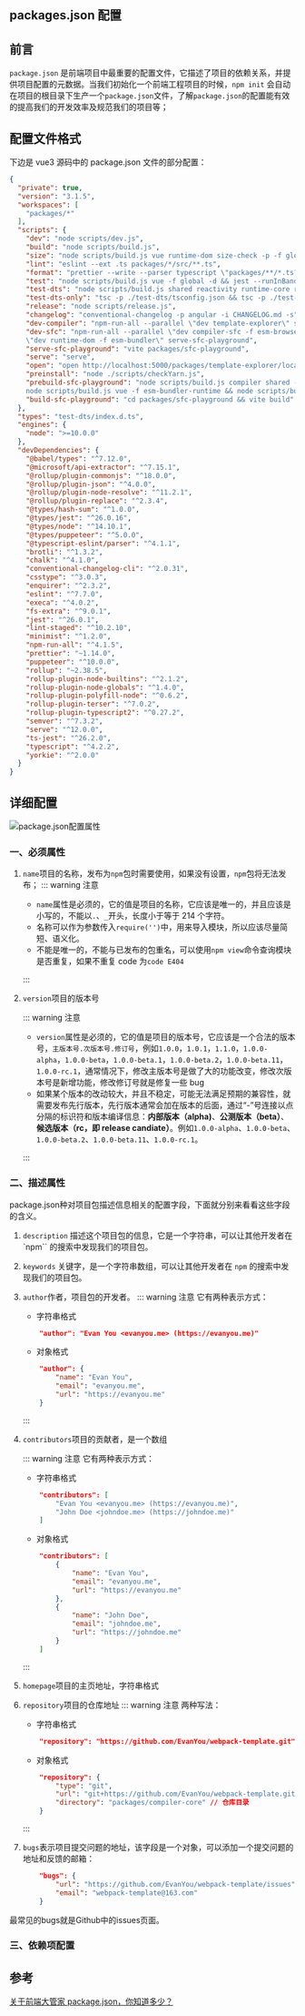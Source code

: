 ## packages.json 配置

## 前言

`package.json` 是前端项目中最重要的配置文件，它描述了项目的依赖关系，并提供项目配置的元数据。当我们初始化一个前端工程项目的时候，`npm init` 会自动在项目的根目录下生产一个`package.json`文件，了解`package.json`的配置能有效的提高我们的开发效率及规范我们的项目等；

## 配置文件格式

下边是 vue3 源码中的 package.json 文件的部分配置：

```json
{
  "private": true,
  "version": "3.1.5",
  "workspaces": [
    "packages/*"
  ],
  "scripts": {
    "dev": "node scripts/dev.js",
    "build": "node scripts/build.js",
    "size": "node scripts/build.js vue runtime-dom size-check -p -f global",
    "lint": "eslint --ext .ts packages/*/src/**.ts",
    "format": "prettier --write --parser typescript \"packages/**/*.ts?(x)\"",
    "test": "node scripts/build.js vue -f global -d && jest --runInBand",
    "test-dts": "node scripts/build.js shared reactivity runtime-core runtime-dom -dt -f esm-bundler && yarn test-dts-only",
    "test-dts-only": "tsc -p ./test-dts/tsconfig.json && tsc -p ./test-dts/tsconfig.build.json",
    "release": "node scripts/release.js",
    "changelog": "conventional-changelog -p angular -i CHANGELOG.md -s",
    "dev-compiler": "npm-run-all --parallel \"dev template-explorer\" serve",
    "dev-sfc": "npm-run-all --parallel \"dev compiler-sfc -f esm-browser\" \"dev runtime-core -f esm-bundler\"
    \"dev runtime-dom -f esm-bundler\" serve-sfc-playground",
    "serve-sfc-playground": "vite packages/sfc-playground",
    "serve": "serve",
    "open": "open http://localhost:5000/packages/template-explorer/local.html",
    "preinstall": "node ./scripts/checkYarn.js",
    "prebuild-sfc-playground": "node scripts/build.js compiler shared -af cjs && node scripts/build.js runtime reactivity shared -af esm-bundler &&
    node scripts/build.js vue -f esm-bundler-runtime && node scripts/build.js vue -f esm-browser-runtime && node scripts/build.js compiler-sfc -f esm-browser",
    "build-sfc-playground": "cd packages/sfc-playground && vite build"
  },
  "types": "test-dts/index.d.ts",
  "engines": {
    "node": ">=10.0.0"
  },
  "devDependencies": {
    "@babel/types": "^7.12.0",
    "@microsoft/api-extractor": "^7.15.1",
    "@rollup/plugin-commonjs": "^18.0.0",
    "@rollup/plugin-json": "^4.0.0",
    "@rollup/plugin-node-resolve": "^11.2.1",
    "@rollup/plugin-replace": "^2.3.4",
    "@types/hash-sum": "^1.0.0",
    "@types/jest": "^26.0.16",
    "@types/node": "^14.10.1",
    "@types/puppeteer": "^5.0.0",
    "@typescript-eslint/parser": "^4.1.1",
    "brotli": "^1.3.2",
    "chalk": "^4.1.0",
    "conventional-changelog-cli": "^2.0.31",
    "csstype": "^3.0.3",
    "enquirer": "^2.3.2",
    "eslint": "^7.7.0",
    "execa": "^4.0.2",
    "fs-extra": "^9.0.1",
    "jest": "^26.0.1",
    "lint-staged": "^10.2.10",
    "minimist": "^1.2.0",
    "npm-run-all": "^4.1.5",
    "prettier": "~1.14.0",
    "puppeteer": "^10.0.0",
    "rollup": "~2.38.5",
    "rollup-plugin-node-builtins": "^2.1.2",
    "rollup-plugin-node-globals": "^1.4.0",
    "rollup-plugin-polyfill-node": "^0.6.2",
    "rollup-plugin-terser": "^7.0.2",
    "rollup-plugin-typescript2": "^0.27.2",
    "semver": "^7.3.2",
    "serve": "^12.0.0",
    "ts-jest": "^26.2.0",
    "typescript": "^4.2.2",
    "yorkie": "^2.0.0"
  }
}
```

## 详细配置

![package.json配置属性](/packages/package-property.png)

### 一、必须属性

1. `name`项目的名称，发布为`npm`包时需要使用，如果没有设置，`npm`包将无法发布；
    ::: warning 注意

    - `name`属性是必须的，它的值是项目的名称，它应该是唯一的，并且应该是小写的，不能以`.`、`_`开头，长度小于等于 214 个字符。
    - 名称可以作为参数传入`require('')`中，用来导入模块，所以应该尽量简短、语义化。
    - 不能是唯一的，不能与已发布的包重名，可以使用`npm view`命令查询模块是否重复，如果不重复 code 为`code E404`

    :::

2. `version`项目的版本号

    ::: warning 注意
    - `version`属性是必须的，它的值是项目的版本号，它应该是一个合法的版本号，`主版本号.次版本号.修订号`，例如`1.0.0`，`1.0.1`，`1.1.0`，`1.0.0-alpha`，`1.0.0-beta`，`1.0.0-beta.1`，`1.0.0-beta.2`，`1.0.0-beta.11`，`1.0.0-rc.1`，通常情况下，修改主版本号是做了大的功能改变，修改次版本号是新增功能，修改修订号就是修复一些 bug
    - 如果某个版本的改动较大，并且不稳定，可能无法满足预期的兼容性，就需要发布先行版本，先行版本通常会加在版本的后面，通过“-”号连接以点分隔的标识符和版本编译信息：**内部版本（alpha)**、**公测版本（beta）**、**候选版本（rc，即 release candiate）**。例如`1.0.0-alpha`、`1.0.0-beta`、`1.0.0-beta.2`、`1.0.0-beta.11`、`1.0.0-rc.1`。
    
    :::


### 二、描述属性

package.json种对项目包描述信息相关的配置字段，下面就分别来看看这些字段的含义。

1. `description` 描述这个项目包的信息，它是一个字符串，可以让其他开发者在 `npm`` 的搜索中发现我们的项目包。
2. `keywords` 关键字，是一个字符串数组，可以让其他开发者在 `npm` 的搜索中发现我们的项目包。
3. `author`作者，项目包的开发者。
   ::: warning 注意
    它有两种表示方式：
    - 字符串格式

    ```json
        "author": "Evan You <evanyou.me> (https://evanyou.me)"
    ```

    - 对象格式

    ```json
        "author": {
            "name": "Evan You",
            "email": "evanyou.me",
            "url": "https://evanyou.me"
        }
    ```
    :::

3. `contributors`项目的贡献者，是一个数组           

    ::: warning 注意
    它有两种表示方式：
    - 字符串格式

    ```json
        "contributors": [
            "Evan You <evanyou.me> (https://evanyou.me)",
            "John Doe <johndoe.me> (https://johndoe.me)"
        ]
    ```

    - 对象格式

    ```json
        "contributors": [
            {
                "name": "Evan You",
                "email": "evanyou.me",
                "url": "https://evanyou.me"
            },
            {
                "name": "John Doe",
                "email": "johndoe.me",
                "url": "https://johndoe.me"
            }
        ]
    ```
    :::

5. `homepage`项目的主页地址，字符串格式
6. `repository`项目的仓库地址
    ::: warning 注意
    两种写法：
    - 字符串格式

    ```json
        "repository": "https://github.com/EvanYou/webpack-template.git"
    ```

    - 对象格式

    ```json
        "repository": {
            "type": "git",
            "url": "git+https://github.com/EvanYou/webpack-template.git",
            "directory": "packages/compiler-core" // 仓库目录
        }
    ```
    :::

7. `bugs`表示项目提交问题的地址，该字段是一个对象，可以添加一个提交问题的地址和反馈的邮箱：

    ```json
        "bugs": {
            "url": "https://github.com/EvanYou/webpack-template/issues",
            "email": "webpack-template@163.com"
        }
    ```
最常见的bugs就是Github中的issues页面。

### 三、依赖项配置



## 参考
[关于前端大管家 package.json，你知道多少？](https://juejin.cn/post/7023539063424548872)
````
